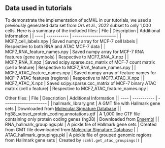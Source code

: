 ## Data used in tutorials
To demonstrate the implementation of scMKL in our tutorials, we used a previously generated data set from Ors et al., 2022 subset to only 1,000 cells. Here is a summary of the included files:
| File | Description | Additional Information |
| ---- | ----------- | ---------------------- |
| MCF7_cell_labels.npy | Saved numpy array for MCF-7 cell labels | Respective to both RNA and ATAC MCF-7 data |
| MCF7_RNA_feature_names.npy | Saved numpy array for MCF-7 RNA features (gene symbols) | Respective to MCF7_RNA_X.npz |
| MCF7_RNA_X.npz | Saved scipy.sparse.csc_matrix of MCF-7 count matrix (cell x feature) | Respective to MCF7_RNA_feature_names.npy |
| MCF7_ATAC_feature_names.npy | Saved numpy array of feature names for MCF-7 ATAC features (regions) | Respective to MCF7_ATAC_X.npz |
| MCF7_ATAC_X.npz | Saved scipy.sparse.csc_matrix of MCF-7 binary ATAC matrix (cell x feature) | Respective to MCF7_ATAC_feature_names.npy |

Other files:
| File | Description | Additional Information |
| ---- | ----------- | ---------------------- |
| hallmark_library.gmt | A GMT file with Hallmark gene sets | Downloaded from [Molecular Signature Database](https://www.gsea-msigdb.org/gsea/msigdb) |
| hg38_subset_protein_coding.annotations.gtf | A 1,000 line GTF file containing only protein coding genes (hg38) | Downloaded from [Ensembl](https://useast.ensembl.org/index.html) | 
| RNA_hallmark_groupings.pkl | A pickle file of Hallmark gene sets | Created from GMT file downloaded from [Molecular Signature Database](https://www.gsea-msigdb.org/gsea/msigdb) |
| ATAC_hallmark_groupings.pkl | A pickle file of grouped genomic regions from Hallmark gene sets | Created by `scmkl.get_atac_groupings()` |